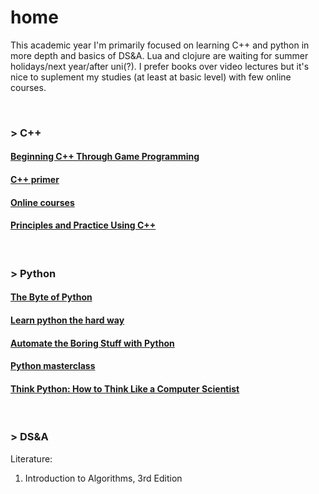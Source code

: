 # home
This academic year I'm primarily focused on learning C++ and python in more depth and basics of DS&A. Lua and clojure are waiting for summer holidays/next year/after uni(?). I prefer books over video lectures but it's nice to suplement my studies (at least at basic level) with few online courses.

<br>

### > C++

#### [Beginning C++ Through Game Programming](C++/beginnigC++TGP#beginning-c-through-game-programming)

#### [C++ primer](C++/c++primer#c-primer-5-c1114)

#### [Online courses](C++/online-courses#edx-microsoft-dev210x---introduction-to-c)

#### [Principles and Practice Using C++](C++/principles-and-practice-using-c++#programming----principles-and-practice-using-c)

<br>

### > Python

#### [The Byte of Python](python/byteofpython#a-byte-of-python)

#### [Learn python the hard way](python/lpthw#learn-python-the-hard-way)

#### [Automate the Boring Stuff with Python](python/pythonautomating#automate-the-boring-stuff-with-python)

#### [Python masterclass](python/pythonmasterclass#python-masterclass)

#### [Think Python: How to Think Like a Computer Scientist](python/thinksCSpython)
<br>

### > DS&A
Literature:
1. Introduction to Algorithms, 3rd Edition


<br>

<!-- 
### > clojure
Literature:

1. [Clojure for the Brave and True](https://www.braveclojure.com/clojure-for-the-brave-and-true/).
2. Clojure in Action, Amit Rathore, 2011.
3. Practical Clojure, L. VanderHart, S. Sierra, 2010.

Other:

> [Clojure-Resources](https://github.com/matthiasn/Clojure-Resources)
> http://clojure-doc.org/

<br>

### > Lua
Literature: 
-->